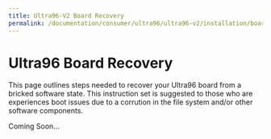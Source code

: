 ```yaml
---
title: Ultra96-V2 Board Recovery
permalink: /documentation/consumer/ultra96/ultra96-v2/installation/board-recovery.md.html
---
```


# Ultra96 Board Recovery

This page outlines steps needed to recover your Ultra96 board from a bricked software state. This instruction set is suggested to those who are experiences boot issues due to a corrution in the file system and/or other software components.

Coming Soon...